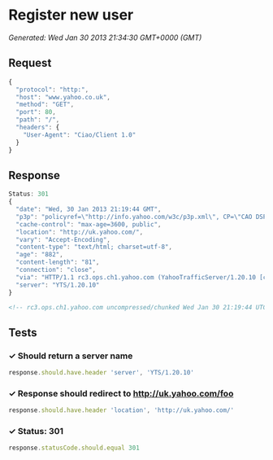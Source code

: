 # Register new user

*Generated: Wed Jan 30 2013 21:34:30 GMT+0000 (GMT)*
## Request
```javascript
{
  "protocol": "http:",
  "host": "www.yahoo.co.uk",
  "method": "GET",
  "port": 80,
  "path": "/",
  "headers": {
    "User-Agent": "Ciao/Client 1.0"
  }
}
```

## Response
```javascript
Status: 301
{
  "date": "Wed, 30 Jan 2013 21:19:44 GMT",
  "p3p": "policyref=\"http://info.yahoo.com/w3c/p3p.xml\", CP=\"CAO DSP COR CUR ADM DEV TAI PSA PSD IVAi IVDi CONi TELo OTPi OUR DELi SAMi OTRi UNRi PUBi IND PHY ONL UNI PUR FIN COM NAV INT DEM CNT STA POL HEA PRE LOC GOV\"",
  "cache-control": "max-age=3600, public",
  "location": "http://uk.yahoo.com/",
  "vary": "Accept-Encoding",
  "content-type": "text/html; charset=utf-8",
  "age": "882",
  "content-length": "81",
  "connection": "close",
  "via": "HTTP/1.1 rc3.ops.ch1.yahoo.com (YahooTrafficServer/1.20.10 [cHs f ])",
  "server": "YTS/1.20.10"
}
```
```html
<!-- rc3.ops.ch1.yahoo.com uncompressed/chunked Wed Jan 30 21:19:44 UTC 2013 -->

```

## Tests

### ✓ Should return a server name
```javascript
response.should.have.header 'server', 'YTS/1.20.10'
```

### ✓ Response should redirect to http://uk.yahoo.com/foo
```javascript
response.should.have.header 'location', 'http://uk.yahoo.com/'
```

### ✓ Status: 301
```javascript
response.statusCode.should.equal 301
```

